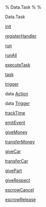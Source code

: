 % Data.Task
% 
% 

Data.Task

[init](Data-Task.html#v:init)

[registerHandler](Data-Task.html#v:registerHandler)

[run](Data-Task.html#v:run)

[runAll](Data-Task.html#v:runAll)

[executeTask](Data-Task.html#v:executeTask)

[task](Data-Task.html#v:task)

[trigger](Data-Task.html#v:trigger)

data [Action](Data-Task.html#t:Action)

data [Trigger](Data-Task.html#t:Trigger)

[trackTime](Data-Task.html#v:trackTime)

[emitEvent](Data-Task.html#v:emitEvent)

[giveMoney](Data-Task.html#v:giveMoney)

[transferMoney](Data-Task.html#v:transferMoney)

[giveCar](Data-Task.html#v:giveCar)

[transferCar](Data-Task.html#v:transferCar)

[givePart](Data-Task.html#v:givePart)

[giveRespect](Data-Task.html#v:giveRespect)

[escrowCancel](Data-Task.html#v:escrowCancel)

[escrowRelease](Data-Task.html#v:escrowRelease)

